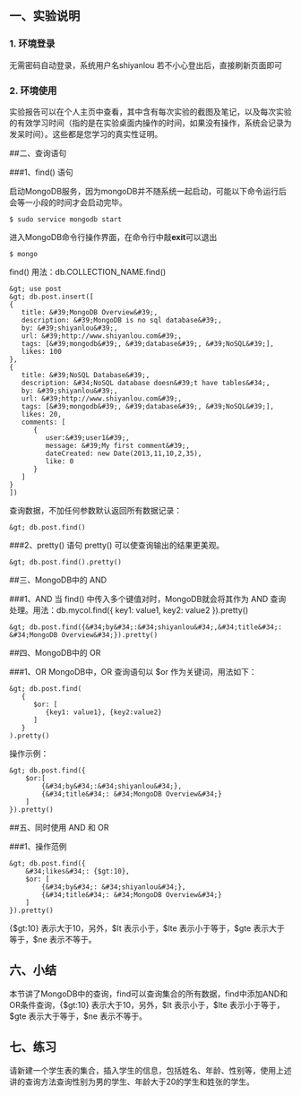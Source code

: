 ## 一、实验说明
### 1. 环境登录
无需密码自动登录，系统用户名shiyanlou
若不小心登出后，直接刷新页面即可
### 2. 环境使用
实验报告可以在个人主页中查看，其中含有每次实验的截图及笔记，以及每次实验的有效学习时间（指的是在实验桌面内操作的时间，如果没有操作，系统会记录为发呆时间）。这些都是您学习的真实性证明。

##二、查询语句

###1、find() 语句

启动MongoDB服务，因为mongoDB并不随系统一起启动，可能以下命令运行后会等一小段的时间才会启动完毕。

```
$ sudo service mongodb start
```

进入MongoDB命令行操作界面，在命令行中敲**exit**可以退出

```
$ mongo
```

find() 用法：db.COLLECTION_NAME.find()

```
&gt; use post
&gt; db.post.insert([
{
   title: &#39;MongoDB Overview&#39;, 
   description: &#39;MongoDB is no sql database&#39;,
   by: &#39;shiyanlou&#39;,
   url: &#39;http://www.shiyanlou.com&#39;,
   tags: [&#39;mongodb&#39;, &#39;database&#39;, &#39;NoSQL&#39;],
   likes: 100
},
{
   title: &#39;NoSQL Database&#39;, 
   description: &#34;NoSQL database doesn&#39;t have tables&#34;,
   by: &#39;shiyanlou&#39;,
   url: &#39;http://www.shiyanlou.com&#39;,
   tags: [&#39;mongodb&#39;, &#39;database&#39;, &#39;NoSQL&#39;],
   likes: 20, 
   comments: [	
      {
         user:&#39;user1&#39;,
         message: &#39;My first comment&#39;,
         dateCreated: new Date(2013,11,10,2,35),
         like: 0 
      }
   ]
}
])
```

查询数据，不加任何参数默认返回所有数据记录：

```
&gt; db.post.find()
```

###2、pretty() 语句
pretty() 可以使查询输出的结果更美观。

```
&gt; db.post.find().pretty()
```

##三、MongoDB中的 AND

###1、AND
当 find() 中传入多个键值对时，MongoDB就会将其作为 AND 查询处理。用法：db.mycol.find({ key1: value1, key2: value2 }).pretty()

```
&gt; db.post.find({&#34;by&#34;:&#34;shiyanlou&#34;,&#34;title&#34;: &#34;MongoDB Overview&#34;}).pretty()
```

##四、MongoDB中的 OR

###1、OR
MongoDB中，OR 查询语句以 $or 作为关键词，用法如下：

```
&gt; db.post.find(
   {
      $or: [
	     {key1: value1}, {key2:value2}
      ]
   }
).pretty()
```

操作示例：

```
&gt; db.post.find({
    $or:[
        {&#34;by&#34;:&#34;shiyanlou&#34;},
        {&#34;title&#34;: &#34;MongoDB Overview&#34;}
    ]
}).pretty()
```

##五、同时使用 AND 和 OR

###1、操作范例



```
&gt; db.post.find({
    &#34;likes&#34;: {$gt:10},
    $or: [
        {&#34;by&#34;: &#34;shiyanlou&#34;},
        {&#34;title&#34;: &#34;MongoDB Overview&#34;}
    ]
}).pretty()
```

{\$gt:10} 表示大于10，另外，\$lt 表示小于，\$lte 表示小于等于，\$gte 表示大于等于，\$ne 表示不等于。

## 六、小结

本节讲了MongoDB中的查询，find可以查询集合的所有数据，find中添加AND和OR条件查询，{\$gt:10} 表示大于10，另外，\$lt 表示小于，\$lte 表示小于等于，\$gte 表示大于等于，\$ne 表示不等于。

## 七、练习

请新建一个学生表的集合，插入学生的信息，包括姓名、年龄、性别等，使用上述讲的查询方法查询性别为男的学生、年龄大于20的学生和姓张的学生。